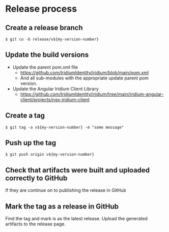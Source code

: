 # Release process

## Create a release branch
```shell
$ git co -b release/v${my-version-number}
```

## Update the build versions
* Update the parent pom.xml file 
  * https://github.com/IridiumIdentity/iridium/blob/main/pom.xml
  * And all sub-modules with the appropriate update parent pom version. 
* Update the Angular Iridium Client Library
  * https://github.com/IridiumIdentity/iridium/tree/main/iridium-angular-client/projects/ngx-iridium-client


## Create a tag
```shell
$ git tag -a v${my-version-number} -m "some message"
```

## Push up the tag
```shell
$ git push origin v${my-version-number} 
```

## Check that artifacts were built and uploaded correctly to GitHub
If they are continue on to publishing the release in GitHub

## Mark the tag as a release in GitHub
Find the tag and mark is as the latest release.  Upload the generated artifacts to the release page. 


